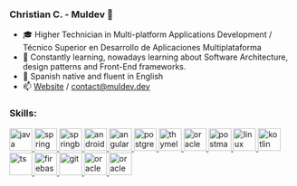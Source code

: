 ### Christian C. - Muldev 👋

- 🎓 Higher Technician in Multi-platform Applications Development / Técnico Superior en Desarrollo de Aplicaciones Multiplataforma 
- 🌱 Constantly learning, nowadays learning about Software Architecture, design patterns and Front-End frameworks.
- 💬 Spanish native and fluent in English
- 📫 [Website](https://www.muldev.dev) / [contact@muldev.dev](mailto:contact@muldev.dev)

<h3 align="left">Skills:</h3>
<p align="left">
  <a href="https://www.java.com/" target="_blank"> 
    <img src="https://cdn.worldvectorlogo.com/logos/java.svg" alt="java" width="40" height="40"/> 
  </a>
  <a href="https://spring.io/" target="_blank"> 
    <img src="https://www.vectorlogo.zone/logos/springio/springio-icon.svg" alt="spring" width="40" height="40"/> 
  </a>
  <a href="https://spring.io/projects/spring-boot" target="_blank"> 
    <img src="https://miro.medium.com/max/856/1*O68LbDvD5Dcsnez73M7v4Q.png" alt="springboot" width="40" height="40"/> 
  </a>
  <a href="https://developer.android.com" target="_blank">
    <img src="https://upload.wikimedia.org/wikipedia/commons/thumb/8/82/Android_logo_2019.svg/1173px-Android_logo_2019.svg.png" alt="android" width="40" height="40"/>
  </a>
  <a href="https://angular.io" target="_blank">
    <img src="https://sg.com.mx/sites/default/files/styles/570x500/public/images/angular-logo.png?itok=_4hR0cNu" alt="angular" width="40" height="40"/>
  </a>
  <a href="https://www.postgresql.org/" target="_blank">
    <img src="https://cdn.iconscout.com/icon/free/png-512/postgresql-226047.png" alt="postgre" width="40" height="40"/>
  </a>
  <a href="https://www.thymeleaf.org/" target="_blank">
    <img src="https://www.thymeleaf.org/doc/images/thymeleaf.png" alt="thymeleaf" width="40" height="40"/>
  </a>
  <a href="https://www.oracle.com/es/database/" target="_blank">
    <img src="https://www.pulxar.com.co/wordpress/wp-content/uploads/2016/11/oracle.png" alt="oracle" width="40" height="40"/>
  </a>
  <a href="https://www.postman.com/" target="_blank">
    <img src="https://sdtimes.com/wp-content/uploads/2018/08/logo-glyph.png" alt="postman" width="40" height="40"/>
  </a>
  <a href="https://getgnulinux.org/es/" target="_blank">
    <img src="https://img2.freepng.es/20180317/hvw/kisspng-linux-distribution-logo-ubuntu-unix-cliparts-5aacefab8a6412.7957358015212829875669.jpg" alt="linux" width="40" height="40"/>
  </a>
  
  <a href="https://kotlinlang.org/" target="_blank">
    <img src="https://upload.wikimedia.org/wikipedia/commons/thumb/7/74/Kotlin-logo.svg/1200px-Kotlin-logo.svg.png" alt="kotlin" width="40" height="40"/>
  </a>
  
  <a href="https://www.typescriptlang.org/" target="_blank">
    <img src="https://upload.wikimedia.org/wikipedia/commons/thumb/4/4c/Typescript_logo_2020.svg/512px-Typescript_logo_2020.svg.png" alt="ts" width="40" height="40"/>
  </a>
 
  <a href="https://firebase.google.com/" target="_blank">
    <img src="https://firebase.google.com/downloads/brand-guidelines/PNG/logo-vertical.png?hl=es" alt="firebase" width="40" height="40"/>
  </a>
  
  <a href="https://git-scm.com/" target="_blank">
    <img src="https://e7.pngegg.com/pngimages/713/558/png-clipart-computer-icons-pro-git-github-logo-text-logo-thumbnail.png" alt="git" width="40" height="40"/>
  </a>
  
   <a href="https://github.com/MulDeveloper" target="_blank">
    <img src="https://c0.klipartz.com/pngpicture/188/673/sticker-png-cascading-style-sheets-css3-bootstrap-valid-blue-angle-text-rectangle-logo.png" alt="oracle" width="40" height="40"/>
  </a>
   <a href="https://github.com/MulDeveloper" target="_blank">
    <img src="https://www.w3.org/html/logo/downloads/HTML5_Logo_512.png" alt="oracle" width="40" height="40"/>
  </a>
  


